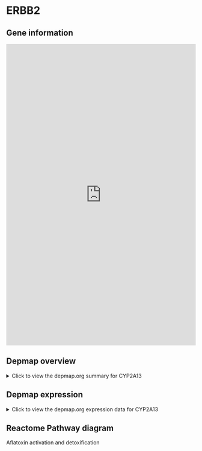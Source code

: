 <h1>ERBB2</h1>

<h2>Gene information</h2>
<iframe src="https://depmap.org/portal/gene/CYP2A13?tab=about" style="border:none;width:100%;height:800px"></iframe>

<h2>Depmap overview</h2>
<details>
  <summary>Click to view the depmap.org summary for CYP2A13</summary>
  <iframe src="https://depmap.org/portal/gene/CYP2A13?tab=overview" style="border:none;width:100%;height:800px"></iframe>
</details>

<h2>Depmap expression</h2>
<details>
  <summary>Click to view the depmap.org expression data for CYP2A13</summary>
  <iframe src="https://depmap.org/portal/gene/CYP2A13?tab=characterization" style="border:none;width:100%;height:800px"></iframe>
</details>



<h2>Reactome Pathway diagram</h2>
Aflatoxin activation and detoxification
<div id="diagramHolder"></div>

<script>
    //Creating the Reactome Diagram widget
    //Take into account a proxy needs to be set up in your server side pointing to www.reactome.org
    function onReactomeDiagramReady(){  //This function is automatically called when the widget code is ready to be used
        var diagram = Reactome.Diagram.create({
            "placeHolder" : "diagramHolder",
            "width" : 900,
            "height" : 500
        });

        //Initialising it to the "Hemostasis" pathway
        diagram.loadDiagram("R-HSA-5423646");

        //Adding different listeners

        diagram.onDiagramLoaded(function (loaded) {
            console.info("Loaded ", loaded);
            diagram.flagItems("BAD");
	    diagram.flagItems("Q92934");
            if (loaded == "R-HSA-5423646") diagram.selectItem("R-HSA-5423646");
        });

     }
</script>




